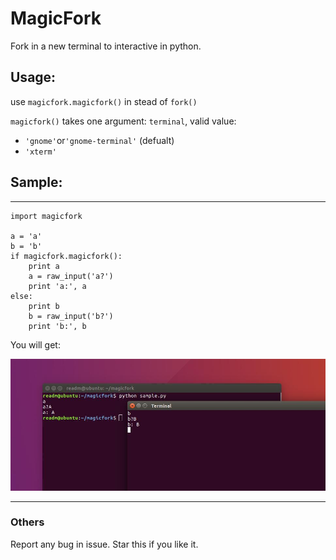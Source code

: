 # MagicFork
Fork in a new terminal to interactive in python.

## Usage:

use `magicfork.magicfork()` in stead of `fork()`

`magicfork()` takes one argument: `terminal`, valid value:

+ `'gnome'`or`'gnome-terminal'` (defualt)
+ `'xterm'`

## Sample:

---
```
import magicfork

a = 'a'
b = 'b'
if magicfork.magicfork():
    print a
    a = raw_input('a?')
    print 'a:', a
else:
    print b
    b = raw_input('b?')
    print 'b:', b
```

You will get:

![sample](sample.jpg)

---

### Others

Report any bug in issue.
Star this if you like it.